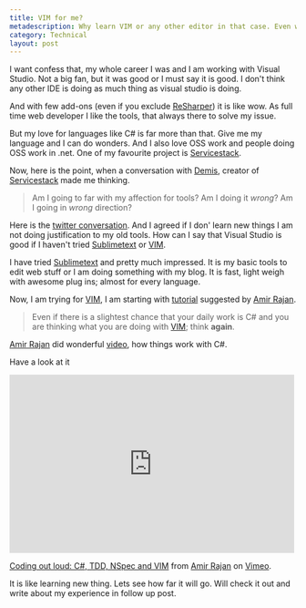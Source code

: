 ```yaml
---
title: VIM for me?
metadescription: Why learn VIM or any other editor in that case. Even why bother about learning new technology at all. Including new OS, new programming language, new tools or any thing new
category: Technical
layout: post
---
```


I want confess that, my whole career I was and I am working with Visual Studio. Not a big fan, but it was good or I must say it is good. I don't think any other IDE is doing as much thing as visual studio is doing. 

And with few add-ons (even if you exclude [ReSharper](https://www.jetbrains.com/resharper/)) it is like wow. As full time web developer I like the tools, that always there to solve my issue. 

But my love for languages like C# is far more than that. Give me my language and I can do wonders. And I also love OSS work and people doing OSS work in .net. One of my favourite project is [Servicestack](http://servicestack.net/).

Now, here is the point, when a conversation with [Demis](https://twitter.com/demisbellot), creator of  [Servicestack](http://servicestack.net/) made me thinking. 

>Am I going to far with my affection for tools? Am I doing it *wrong*? Am I going in *wrong* direction?

Here is the [twitter conversation](https://twitter.com/kunjee/status/344894343066296321). And I agreed if I don' learn new things I am not doing justification to my old tools. How can I say that Visual Studio is good if I haven't tried [Sublimetext](http://www.sublimetext.com/) or [VIM](http://www.vim.org/).
<!--excerpt-->
I have tried [Sublimetext](http://www.sublimetext.com/) and pretty much impressed. It is my basic tools to edit web stuff or I am doing something with my blog. It is fast, light weigh with awesome plug ins; almost for every language. 

Now, I am trying for [VIM](http://www.vim.org/), I am starting with [tutorial](http://yannesposito.com/Scratch/en/blog/Learn-Vim-Progressively/) suggested by [Amir Rajan](https://twitter.com/amirrajan). 

> Even if there is a slightest chance that your daily work is C# and you are thinking what you are doing with [VIM](http://www.vim.org/); think **again**.

 [Amir Rajan](https://twitter.com/amirrajan) did wonderful [video](http://vimeo.com/72745278), how things work with C#.
 
 Have a look at it
 
 <iframe src="http://player.vimeo.com/video/72745278" width="500" height="313" frameborder="0" webkitAllowFullScreen mozallowfullscreen allowFullScreen></iframe> <p><a href="http://vimeo.com/72745278">Coding out loud: C#, TDD, NSpec and VIM</a> from <a href="http://vimeo.com/user19333001">Amir Rajan</a> on <a href="https://vimeo.com">Vimeo</a>.</p>


It is like learning new thing. Lets see how far it will go. Will check it out and write about my experience in follow up post.